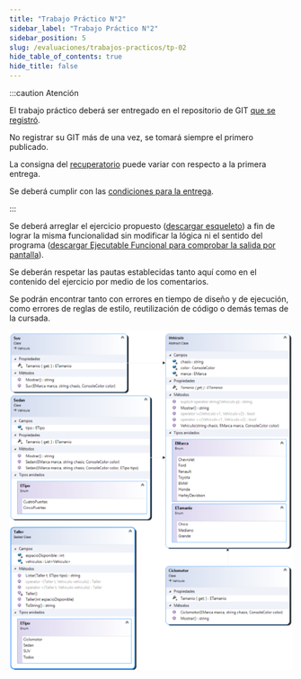 ```yaml
---
title: "Trabajo Práctico N°2"
sidebar_label: "Trabajo Práctico N°2"
sidebar_position: 5
slug: /evaluaciones/trabajos-practicos/tp-02
hide_table_of_contents: true
hide_title: false
---
```


:::caution Atención

El trabajo práctico deberá ser entregado en el repositorio de GIT [que se registró](./entrega.md).

No registrar su GIT más de una vez, se tomará siempre el primero publicado.

La consigna del [recuperatorio](./recuperatorios.md) puede variar con respecto a la primera entrega.

Se deberá cumplir con las [condiciones para la entrega](./condiciones.md).

:::

Se deberá arreglar el ejercicio propuesto ([descargar esqueleto](https://drive.google.com/file/d/1f4bv9EKS_K8RGq6WGVe3j9njK_c8p_Yj/view?usp=sharing)) a fin de lograr la misma funcionalidad sin modificar la lógica ni el sentido del programa ([descargar Ejecutable Funcional para comprobar la salida por pantalla](https://drive.google.com/file/d/1lmcWOMxdtp6NJ9rbAV3tqdTt_lurUSAy/view?usp=sharing)). 

Se deberán respetar las pautas establecidas tanto aquí como en el contenido del ejercicio por medio de los comentarios.

Se podrán encontrar tanto con errores en tiempo de diseño y de ejecución, como errores de reglas de estilo, reutilización de código o demás temas de la cursada.

![Diagrama de clases](/evaluaciones/trabajos-practicos/taller-diagram.png)
